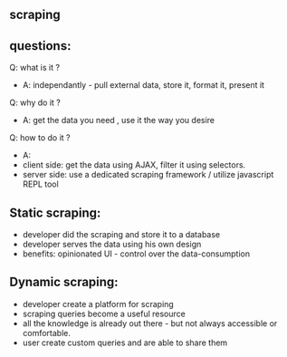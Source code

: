scraping
---

questions:
---
Q: what is it ?
- A: independantly - pull external data, store it, format it, present it

Q: why do it ?
- A: get the data you need , use it the way you desire

Q: how to do it ?
- A: 
- client side: get the data using AJAX, filter it using selectors.
- server side: use a dedicated scraping framework / utilize javascript REPL tool

**Static scraping:**
-----
- developer did the scraping and store it to a database
- developer serves the data using his own design
- benefits: opinionated UI - control over the data-consumption

**Dynamic scraping:**
-----
- developer create a platform for scraping
- scraping queries become a useful resource 
- all the knowledge is already out there - but not always accessible or comfortable.
- user create custom queries and are able to share them
